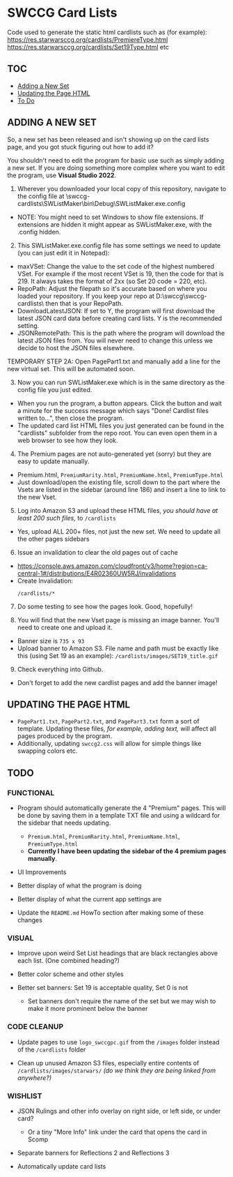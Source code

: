 # SWCCG Card Lists

Code used to generate the static html cardlists such as (for example):
https://res.starwarsccg.org/cardlists/PremiereType.html
https://res.starwarsccg.org/cardlists/Set19Type.html
etc

## TOC

* <a href="#adding-a-new-set">Adding a New Set</a>
* <a href="#updating-the-page-html">Updating the Page HTML</a>
* <a href="#todo">To Do</a>


<a name="adding-a-new-set"></a>
## ADDING A NEW SET

So, a new set has been released and isn't showing up on the card lists page, and you got stuck figuring out how to add it?

You shouldn't need to edit the program for basic use such as simply adding a new set. If you are doing something more complex where you want to edit the program, use **Visual Studio 2022**.

1. Wherever you downloaded your local copy of this repository, navigate to the config file at \swccg-cardlists\SWListMaker\bin\Debug\SWListMaker.exe.config
  - NOTE: You might need to set Windows to show file extensions.  If extensions are hidden it might appear as SWListMaker.exe, with the .config hidden.

2. This SWListMaker.exe.config file has some settings we need to update (you can just edit it in Notepad):
  - maxVSet: Change the value to the set code of the highest numbered VSet. For example if the most recent VSet is 19, then the code for that is 219. It always takes the format of 2xx (so Set 20 code = 220, etc).
  - RepoPath: Adjust the filepath so it's accurate based on where you loaded your repository. If you keep your repo at D:\swccg\swccg-cardlists\ then that is your RepoPath.
  - DownloadLatestJSON: If set to Y, the program will first download the latest JSON card data before creating card lists. Y is the recommended setting.
  - JSONRemotePath: This is the path where the program will download the latest JSON files from. You will never need to change this unless we decide to host the JSON files elsewhere.

TEMPORARY STEP 2A: Open PagePart1.txt and manually add a line for the new virtual set.  This will be automated soon.

3. Now you can run SWListMaker.exe which is in the same directory as the config file you just edited.
  - When you run the program, a button appears. Click the button and wait a minute for the success message which says "Done! Cardlist files written to...", then close the program.
  - The updated card list HTML files you just generated can be found in the "cardlists" subfolder from the repo root. You can even open them in a web browser to see how they look.

4. The Premium pages are not auto-generated yet (sorry) but they are easy to update manually.
  - Premium.html, `PremiumRarity.html`, `PremiumName.html`, `PremiumType.html`
  - Just download/open the existing file, scroll down to the part where the Vsets are listed in the sidebar (around line 186) and insert a line to link to the new Vset.

5. Log into Amazon S3 and upload these HTML files, _you should have at least 200 such files,_ to `/cardlists`
  - Yes, upload ALL 200+ files, not just the new set. We need to update all the other pages sidebars

6. Issue an invalidation to clear the old pages out of cache
  - https://console.aws.amazon.com/cloudfront/v3/home?region=ca-central-1#/distributions/E4R02360UW5RJ/invalidations
  - Create Invalidation:
    ```
    /cardlists/*
    ```

7. Do some testing to see how the pages look. Good, hopefully!

8. You will find that the new Vset page is missing an image banner.  You'll need to create one and upload it.
  - Banner size is `735 x 93`
  - Upload banner to Amazon S3. File name and path must be exactly like this (using Set 19 as an example): `/cardlists/images/SET19_title.gif`

9. Check everything into Github.
  - Don't forget to add the new cardlist pages and add the banner image!


<a name="updating-the-page-html"></a>
## UPDATING THE PAGE HTML

 - `PagePart1.txt`, `PagePart2.txt`, and `PagePart3.txt` form a sort of template. Updating these files, _for example, adding text,_ will affect all pages produced by the program.
 - Additionally, updating `swccg2.css` will allow for simple things like swapping colors etc.





<a name="todo"></a>
## TODO

### FUNCTIONAL
- Program should automatically generate the 4 "Premium" pages. This will be done by saving them in a template TXT file and using a wildcard for the sidebar that needs updating.
  - `Premium.html`, `PremiumRarity.html`, `PremiumName.html`, `PremiumType.html`
  - **Currently I have been updating the sidebar of the 4 premium pages manually**.

- UI Improvements
 - Better display of what the program is doing
 - Better display of what the current app settings are

- Update the `README.md` HowTo section after making some of these changes



### VISUAL
- Improve upon weird Set List headings that are black rectangles above each list. (One combined heading?)

- Better color scheme and other styles

- Better set banners: Set 19 is acceptable quality, Set 0 is not
  - Set banners don't require the name of the set but we may wish to make it more prominent below the banner



### CODE CLEANUP
- Update pages to use `logo_swccgpc.gif` from the `/images` folder instead of the `/cardlists` folder

- Clean up unused Amazon S3 files, especially entire contents of `/cardlists/images/starwars/` _(do we think they are being linked from anywhere?)_



### WISHLIST
- JSON Rulings and other info overlay on right side, or left side, or under card?
  - Or a tiny "More Info" link under the card that opens the card in Scomp

- Separate banners for Reflections 2 and Reflections 3

- Automatically update card lists
